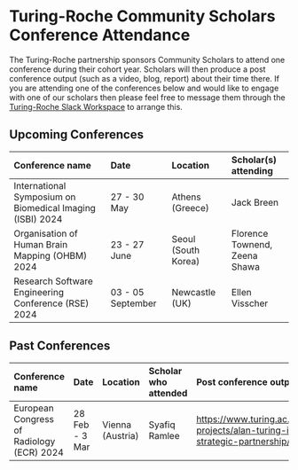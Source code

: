 # Turing-Roche Community Scholars Conference Attendance 

The Turing-Roche partnership sponsors Community Scholars to attend one conference during their cohort year. Scholars will then produce a post conference output (such as a video, blog, report) about their time there. If you are attending one of the conferences below and would like to engage with one of our scholars then please feel free to message them through the [Turing-Roche Slack Workspace](https://docs.google.com/forms/d/e/1FAIpQLSep6mcxlA-QouGk1HLuonmnn-Ml6aEyhClbYOSPW4UEr6OALA/viewform) to arrange this. 


## Upcoming Conferences

| Conference name| Date | Location | Scholar(s) attending |
|:-----|:--------|:-----------|:-----------|
| International Symposium on Biomedical Imaging (ISBI) 2024 | 27 - 30 May  | Athens (Greece) | Jack Breen
| Organisation of Human Brain Mapping (OHBM) 2024 | 23 - 27 June  | Seoul (South Korea) | Florence Townend, <br> Zeena Shawa
| Research Software Engineering Conference (RSE) 2024 | 03 - 05 September  | Newcastle (UK) | Ellen Visscher


## Past Conferences
| Conference name| Date | Location | Scholar who attended | Post conference output
|:-----|:----------|:-----------|:-----------|:-----------|
| European Congress of Radiology (ECR) 2024 | 28 Feb - 3 Mar | Vienna (Austria) | Syafiq Ramlee | https://www.turing.ac.uk/research/research-projects/alan-turing-institute-roche-strategic-partnership/ECR-2024
